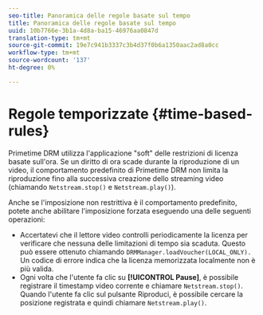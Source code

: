 ```yaml
---
seo-title: Panoramica delle regole basate sul tempo
title: Panoramica delle regole basate sul tempo
uuid: 10b7766e-3b1a-4d8a-ba15-46976aa0847d
translation-type: tm+mt
source-git-commit: 19e7c941b3337c3b4d37f0b6a1350aac2ad8a0cc
workflow-type: tm+mt
source-wordcount: '137'
ht-degree: 0%

---
```



# Regole temporizzate {#time-based-rules}

Primetime DRM utilizza l&#39;applicazione &quot;soft&quot; delle restrizioni di licenza basate sull&#39;ora. Se un diritto di ora scade durante la riproduzione di un video, il comportamento predefinito di Primetime DRM non limita la riproduzione fino alla successiva creazione dello streaming video (chiamando `Netstream.stop()` e `Netstream.play()`).

Anche se l&#39;imposizione non restrittiva è il comportamento predefinito, potete anche abilitare l&#39;imposizione forzata eseguendo una delle seguenti operazioni:

* Accertatevi che il lettore video controlli periodicamente la licenza per verificare che nessuna delle limitazioni di tempo sia scaduta. Questo può essere ottenuto chiamando `DRMManager.loadVoucher(LOCAL_ONLY).` Un codice di errore indica che la licenza memorizzata localmente non è più valida.
* Ogni volta che l&#39;utente fa clic su **[!UICONTROL Pause]**, è possibile registrare il timestamp video corrente e chiamare `Netstream.stop()`. Quando l&#39;utente fa clic sul pulsante Riproduci, è possibile cercare la posizione registrata e quindi chiamare `Netstream.play()`.